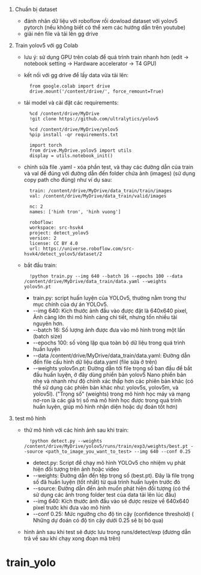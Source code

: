 
1. Chuẩn bị dataset 

    - đánh nhãn dữ liệu với roboflow rồi dowload dataset với yolov5 pytorch (nếu không biết có thể xem các hướng dẫn trên youtube)
    - giải nén file và tải lên gg drive

2. Train yolov5 với gg Colab 
    - lưu ý: sử dụng GPU trên colab để quá trình train nhanh hơn (edit -> notebook setting -> Hardware accelerator -> T4 GPU) 
    - kết nối với gg drive để lấy data vừa tải lên:

            from google.colab import drive
            drive.mount('/content/drive/', force_remount=True)

    - tải model và cài đặt các requirements:

            %cd /content/drive/MyDrive
            !git clone https://github.com/ultralytics/yolov5  

            %cd /content/drive/MyDrive/yolov5
            %pip install -qr requirements.txt

            import torch
            from drive.MyDrive.yolov5 import utils
            display = utils.notebook_init()

    - chỉnh sửa file .yaml - xóa phần test, và thay các đường dẫn của train và val để đúng với đường dẫn đến folder chứa ảnh (images) (sử dụng copy path cho đúng) như ví dụ sau:  

            train: /content/drive/MyDrive/data_train/train/images
            val: /content/drive/MyDrive/data_train/valid/images

            nc: 2
            names: ['hinh tron', 'hinh vuong']

            roboflow:
            workspace: src-hsvk4
            project: detect_yolov5
            version: 2
            license: CC BY 4.0
            url: https://universe.roboflow.com/src-hsvk4/detect_yolov5/dataset/2

    - bắt đầu train:

            !python train.py --img 640 --batch 16 --epochs 100 --data /content/drive/MyDrive/data_train/data.yaml --weights yolov5n.pt

        - train.py: script huấn luyện của YOLOv5, thường nằm trong thư mục chính của dự án YOLOv5.
        - --img 640: Kích thước ảnh đầu vào được đặt là 640x640 pixel, Ảnh càng lớn thì mô hình càng chi tiết, nhưng tốn nhiều tài nguyên hơn.
        - --batch 16:  Số lượng ảnh được đưa vào mô hình trong một lần (batch size)
        - --epochs 100: số vòng lặp qua toàn bộ dữ liệu trong quá trình huấn luyện
        - --data /content/drive/MyDrive/data_train/data.yaml: Đường dẫn đến file cấu hình dữ liệu data.yaml (file sửa ở trên)
        - --weights yolov5n.pt: Đường dẫn tới file trọng số ban đầu để bắt đầu huấn luyện, ở đây dùng phiển bản yolov5 Nano phiển bản nhẹ và nhanh như độ chính xác thấp hơn các phiên bản khác (có thể sử dụng các phiên bản khác như: yolov5s, yolov5m, và yolov5l).
        ("Trọng số" (weights) trong mô hình học máy và mạng nơ-ron là các giá trị số mà mô hình học được trong quá trình huấn luyện, giúp mô hình nhận diện hoặc dự đoán tốt hơn)

3. test mô hình

    - thử mô hình với các hình ảnh sau khi train:

            !python detect.py --weights /content/drive/MyDrive/yolov5/runs/train/exp3/weights/best.pt --source <path_to_image_you_want_to_test> --img 640 --conf 0.25

        - detect.py: Script để chạy mô hình YOLOv5 cho nhiệm vụ phát hiện đối tượng trên ảnh hoặc video
        - --weights: Đường dẫn đến tệp trọng số (best.pt). Đây là file trọng số đã huấn luyện (tốt nhất) từ quá trình huấn luyện trước đó
        - --source: Đường dẫn đến ảnh muốn phát hiện đối tượng (có thể sử dụng các ảnh trong folder test của data tải lên lúc đầu)
        - --img 640: Kích thước ảnh đầu vào sẽ được resize về 640x640 pixel trước khi đưa vào mô hình
        - --conf 0.25: Mức ngưỡng cho độ tin cậy (confidence threshold) ( Những dự đoán có độ tin cậy dưới 0.25 sẽ bị bỏ qua)

    - hình ảnh sau khi test sẽ được lưu trong runs/detect/exp (đương dẫn trả về sau khi chạy xong đoạn mã trên)









# train_yolo
